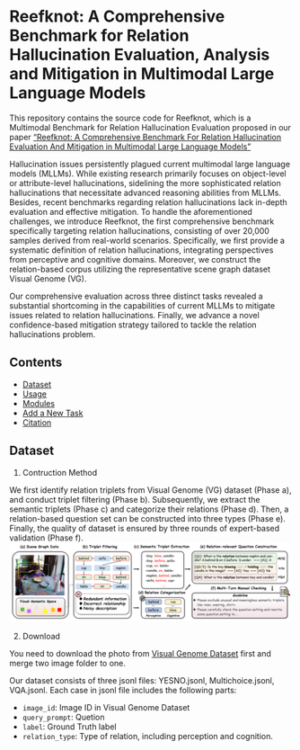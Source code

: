 # Reefknot: A Comprehensive Benchmark for Relation Hallucination Evaluation, Analysis and Mitigation in Multimodal Large Language Models

This repository contains the source code for Reefknot, which is a Multimodal Benchmark for Relation Hallucination Evaluation proposed in our paper [ “Reefknot: A Comprehensive Benchmark For Relation Hallucination Evaluation And Mitigation in Multimodal Large Language Models”](https://openreview.net/forum?id=aRQi5gHpcF)

Hallucination issues persistently plagued current multimodal large language models (MLLMs). While existing research primarily focuses on object-level or attribute-level hallucinations, sidelining the more sophisticated relation hallucinations that necessitate advanced reasoning abilities from MLLMs. Besides, recent benchmarks regarding relation hallucinations lack in-depth evaluation and effective mitigation. To handle the aforementioned challenges, we introduce Reefknot, the first comprehensive benchmark specifically targeting relation hallucinations, consisting of over 20,000 samples derived from real-world scenarios. Specifically, we first provide a systematic definition of relation hallucinations, integrating perspectives from perceptive and cognitive domains. Moreover, we construct the relation-based corpus utilizing the representative scene graph dataset Visual Genome (VG).

Our comprehensive evaluation across three distinct tasks revealed a substantial shortcoming in the capabilities of current MLLMs to mitigate issues related to relation hallucinations. Finally, we advance a novel confidence-based mitigation strategy tailored to tackle the relation hallucinations problem.

## Contents
* [Dataset](#dataset)
* [Usage](#usage)
* [Modules](#modules)
* [Add a New Task](#add-a-new-task)
* [Citation](#citation)

## Dataset
1. Contruction Method

We first identify relation triplets from Visual Genome (VG) dataset (Phase a), and conduct triplet filtering (Phase b). Subsequently, we extract the semantic triplets (Phase c) and categorize their relations (Phase d). Then, a relation-based question set can be constructed into three types (Phase e). Finally, the quality of dataset is ensured by three rounds of expert-based validation (Phase f).
![](img/data_pipeline.png)

2. Download

You need to download the photo from [Visual Genome Dataset](https://homes.cs.washington.edu/~ranjay/visualgenome/api.html) first and merge two image folder to one.

Our dataset consists of three jsonl files: YESNO.jsonl, Multichoice.jsonl, VQA.jsonl. Each case in jsonl file includes the following parts:
- `image_id`: Image ID in Visual Genome Dataset
- `query_prompt`: Quetion
- `label`: Ground Truth label
- `relation_type`: Type of relation, including perception and cognition.
